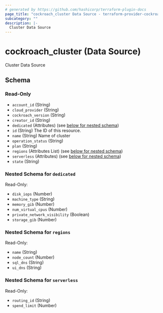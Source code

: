 ```yaml
---
# generated by https://github.com/hashicorp/terraform-plugin-docs
page_title: "cockroach_cluster Data Source - terraform-provider-cockroach"
subcategory: ""
description: |-
  Cluster Data Source
---
```


# cockroach_cluster (Data Source)

Cluster Data Source



<!-- schema generated by tfplugindocs -->
## Schema

### Read-Only

- `account_id` (String)
- `cloud_provider` (String)
- `cockroach_version` (String)
- `creator_id` (String)
- `dedicated` (Attributes) (see [below for nested schema](#nestedatt--dedicated))
- `id` (String) The ID of this resource.
- `name` (String) Name of cluster
- `operation_status` (String)
- `plan` (String)
- `regions` (Attributes List) (see [below for nested schema](#nestedatt--regions))
- `serverless` (Attributes) (see [below for nested schema](#nestedatt--serverless))
- `state` (String)

<a id="nestedatt--dedicated"></a>
### Nested Schema for `dedicated`

Read-Only:

- `disk_iops` (Number)
- `machine_type` (String)
- `memory_gib` (Number)
- `num_virtual_cpus` (Number)
- `private_network_visibility` (Boolean)
- `storage_gib` (Number)


<a id="nestedatt--regions"></a>
### Nested Schema for `regions`

Read-Only:

- `name` (String)
- `node_count` (Number)
- `sql_dns` (String)
- `ui_dns` (String)


<a id="nestedatt--serverless"></a>
### Nested Schema for `serverless`

Read-Only:

- `routing_id` (String)
- `spend_limit` (Number)



